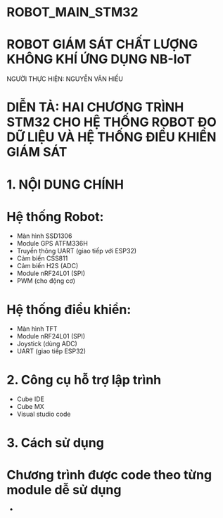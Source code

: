 # ROBOT_MAIN_STM32
# ROBOT GIÁM SÁT CHẤT LƯỢNG KHÔNG KHÍ ỨNG DỤNG NB-IoT

NGƯỜI THỰC HIỆN: NGUYỄN VĂN HIẾU

# DIỄN TẢ: HAI CHƯƠNG TRÌNH STM32 CHO HỆ THỐNG ROBOT ĐO DỮ LIỆU VÀ HỆ THỐNG ĐIỀU KHIỂN GIÁM SÁT

# 1. NỘI DUNG CHÍNH
#   Hệ thống Robot:
  - Màn hình SSD1306
  - Module GPS ATFM336H
  - Truyền thông UART (giao tiếp với ESP32)
  - Cảm biến CSS811
  - Cảm biến H2S (ADC)
  - Module nRF24L01 (SPI)
  - PWM (cho động cơ)
#   Hệ thống điều khiển:
  - Màn hình TFT
  - Module nRF24L01 (SPI)
  - Joystick (dùng ADC)
  - UART (giao tiếp ESP32)
# 2. Công cụ hỗ trợ lập trình
  - Cube IDE
  - Cube MX
  - Visual studio code
# 3. Cách sử dụng
# Chương trình được code theo từng module dễ sử dụng
- 
